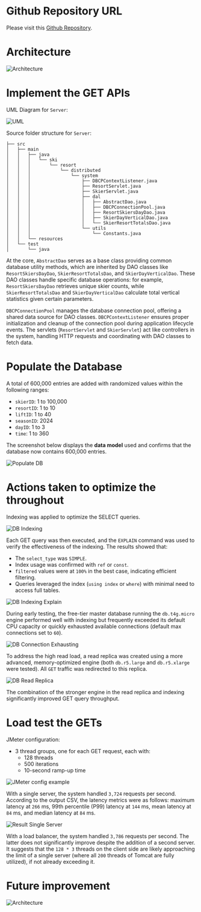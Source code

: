 # Github Repository URL

Please visit this  [Github Repository](https://github.com/z-q-ying/ski-resort-distributed-system/tree/main/Assignment4).

# Architecture

![Architecture](./Assets/architecture.png)

# Implement the GET APIs

UML Diagram for `Server`:

![UML](./Assets/uml_diagram.png)

Source folder structure for `Server`:

```
├── src
│   ├── main
│   │   ├── java
│   │   │   └── ski
│   │   │       └── resort
│   │   │           └── distributed
│   │   │               └── system
│   │   │                   ├── DBCPContextListener.java
│   │   │                   ├── ResortServlet.java
│   │   │                   ├── SkierServlet.java
│   │   │                   ├── dal
│   │   │                   │   ├── AbstractDao.java
│   │   │                   │   ├── DBCPConnectionPool.java
│   │   │                   │   ├── ResortSkiersDayDao.java
│   │   │                   │   ├── SkierDayVerticalDao.java
│   │   │                   │   └── SkierResortTotalsDao.java
│   │   │                   └── utils
│   │   │                       └── Constants.java
│   │   └── resources
│   └── test
│       └── java
```

At the core, `AbstractDao` serves as a base class providing common database utility methods, which are inherited by DAO classes like `ResortSkiersDayDao`, `SkierResortTotalsDao`, and `SkierDayVerticalDao`. These DAO classes handle specific database operations: for example, `ResortSkiersDayDao` retrieves unique skier counts, while `SkierResortTotalsDao` and `SkierDayVerticalDao` calculate total vertical statistics given certain parameters.

`DBCPConnectionPool` manages the database connection pool, offering a shared data source for DAO classes. `DBCPContextListener` ensures proper initialization and cleanup of the connection pool during application lifecycle events. The servlets (`ResortServlet` and `SkierServlet`) act like controllers in the system, handling HTTP requests and coordinating with DAO classes to fetch data.

# Populate the Database

A total of 600,000 entries are added with randomized values within the following ranges:

* `skierID`: 1 to 100,000
* `resortID`: 1 to 10
* `liftID`: 1 to 40
* `seasonID`: 2024
* `dayID`: 1 to 3
* `time`: 1 to 360

The screenshot below displays the **data model** used and confirms that the database now contains 600,000 entries.

![Populate DB](./Assets/populate_db.png)

# Actions taken to optimize the throughout

Indexing was applied to optimize the SELECT queries.

![DB Indexing](./Assets/db_indexing.png)

Each GET query was then executed, and the `EXPLAIN` command was used to verify the effectiveness of the indexing. The results showed that:
* The `select_type` was `SIMPLE`.
* Index usage was confirmed with `ref` or `const`.
* `filtered` values were at `100%` in the best case, indicating efficient filtering.
* Queries leveraged the index (`using index` or `where`) with minimal need to access full tables.

![DB Indexing Explain](./Assets/db_indexing_explain.png)

During early testing, the free-tier master database running the `db.t4g.micro` engine performed well with indexing but frequently exceeded its default CPU capacity or quickly exhausted available connections (default max connections set to `60`).

![DB Connection Exhausting](./Assets/db_connection_exhausting.png)

To address the high read load, a read replica was created using a more advanced, memory-optimized engine (both `db.r5.large` and `db.r5.xlarge` were tested). All `GET` traffic was redirected to this replica.

![DB Read Replica](./Assets/db_read_replica.png)

The combination of the stronger engine in the read replica and indexing significantly improved GET query throughput.

# Load test the GETs

JMeter configuration:
*   3 thread groups, one for each GET request, each with:
    *   128 threads
    *   500 iterations
    *   10-second ramp-up time

![JMeter config example](./Assets/sample_jmeter_config.png)

With a single server, the system handled `3,724` requests per second. According to the output CSV, the latency metrics were as follows: maximum latency at `266` ms, 99th percentile (P99) latency at `144` ms, mean latency at `84` ms, and median latency at `84` ms.

![Result Single Server](./Assets/load_test_result_lb.png)

With a load balancer, the system handled `3,786` requests per second. The latter does not significantly improve despite the addition of a second server. It suggests that the `128 * 3` threads on the client side are likely approaching the limit of a single server (where all `200` threads of Tomcat are fully utilized), if not already exceeding it.

# Future improvement

![Architecture](./Assets/architecture_future.png)
